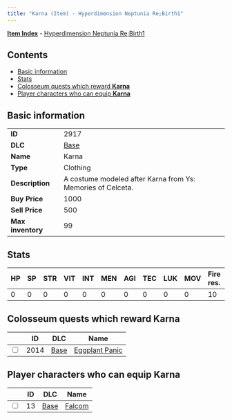 ```yaml
---
title: "Karna (Item) - Hyperdimension Neptunia Re;Birth1"
---
```


[**Item Index**](/neptunia/rb1/item/index.html) - [Hyperdimension Neptunia Re;Birth1](/neptunia/rb1)

## Contents

- [Basic information](#basic-information)
- [Stats](#stats)
- [Colosseum quests which reward **Karna**](#colosseum-quests-which-reward-karna)
- [Player characters who can equip **Karna**](#player-characters-who-can-equip-karna)

## Basic information

|   |   |
| -- | -- |
| **ID** | 2917 |
| **DLC** | [Base](/neptunia/rb1/dlc/1-base.html) |
| **Name** | Karna |
| **Type** | Clothing |
| **Description** | A costume modeled after Karna from Ys: Memories of Celceta. |
| **Buy Price** | 1000 |
| **Sell Price** | 500 |
| **Max inventory** | 99 |


## Stats

| HP | SP | STR | VIT | INT | MEN | AGI | TEC | LUK | MOV | Fire res. | Ice res. | Wind res. | Lightning res. |
| -- | -- | --- | --- | --- | --- | --- | --- | --- | --- | --------- | -------- | --------- | -------------- |
| 0 | 0 | 0 | 0 | 0 | 0 | 0 | 0 | 0 | 0 | 10 | 0 | 0 | 0 |


## Colosseum quests which reward **Karna**

|    | ID | DLC | Name |
| -- | -- | --- | ---- |
| <input type="checkbox" id="rb1-colosseum-1-2014" class="trackbox" /> | 2014 | [Base](/neptunia/rb1/dlc/1-base.html) | [Eggplant Panic](/neptunia/rb1/colosseum/1-2014-eggplant-panic.html) |


## Player characters who can equip **Karna**

|    | ID | DLC | Name |
| -- | -- | --- | ---- |
| <input type="checkbox" id="rb1-player-1-13" class="trackbox" /> | 13 | [Base](/neptunia/rb1/dlc/1-base.html) | [Falcom](/neptunia/rb1/player/1-13-falcom.html) |
